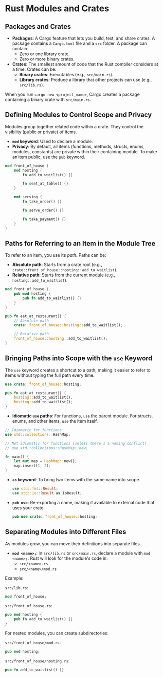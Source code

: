 # Rust Modules and Crates

## Packages and Crates

- **Packages**: A Cargo feature that lets you build, test, and share crates. A package contains a `Cargo.toml` file and a `src` folder. A package can contain:
    - Zero or one library crate.
    - Zero or more binary crates.
- **Crates**: The smallest amount of code that the Rust compiler considers at a time. Crates can be:
    - **Binary crates**: Executables (e.g., `src/main.rs`).
    - **Library crates**: Produce a library that other projects can use (e.g., `src/lib.rs`).

When you run `cargo new <project_name>`, Cargo creates a package containing a binary crate with `src/main.rs`.

## Defining Modules to Control Scope and Privacy

Modules group together related code within a crate. They control the visibility (public or private) of items.

- **`mod` keyword**: Used to declare a module.
- **Privacy**: By default, all items (functions, methods, structs, enums, modules, constants) are private within their containing module. To make an item public, use the `pub` keyword.

```rust
mod front_of_house {
    mod hosting {
        fn add_to_waitlist() {}

        fn seat_at_table() {}
    }

    mod serving {
        fn take_order() {}

        fn serve_order() {}

        fn take_payment() {}
    }
}
```

## Paths for Referring to an Item in the Module Tree

To refer to an item, you use its *path*. Paths can be:

- **Absolute path**: Starts from a crate root (e.g., `crate::front_of_house::hosting::add_to_waitlist`).
- **Relative path**: Starts from the current module (e.g., `hosting::add_to_waitlist`).

```rust
mod front_of_house {
    pub mod hosting {
        pub fn add_to_waitlist() {}
    }
}

pub fn eat_at_restaurant() {
    // Absolute path
    crate::front_of_house::hosting::add_to_waitlist();

    // Relative path
    front_of_house::hosting::add_to_waitlist();
}
```

## Bringing Paths into Scope with the `use` Keyword

The `use` keyword creates a shortcut to a path, making it easier to refer to items without typing the full path every time.

```rust
use crate::front_of_house::hosting;

pub fn eat_at_restaurant() {
    hosting::add_to_waitlist();
    hosting::add_to_waitlist();
}
```

- **Idiomatic `use` paths**: For functions, `use` the parent module. For structs, enums, and other items, `use` the item itself.

```rust
// Idiomatic for functions
use std::collections::HashMap;

// Not idiomatic for functions (unless there's a naming conflict)
// use std::collections::HashMap::new;

fn main() {
    let mut map = HashMap::new();
    map.insert(1, 2);
}
```

- **`as` keyword**: To bring two items with the same name into scope.
  ```rust
  use std::fmt::Result;
  use std::io::Result as IoResult;
  ```

- **`pub use`**: Re-exporting a name, making it available to external code that uses your crate.
  ```rust
  pub use crate::front_of_house::hosting;
  ```

## Separating Modules into Different Files

As modules grow, you can move their definitions into separate files.

- **`mod <name>;`**: In `src/lib.rs` or `src/main.rs`, declare a module with `mod <name>;`. Rust will look for the module's code in:
    - `src/<name>.rs`
    - `src/<name>/mod.rs`

Example:

`src/lib.rs`:
```rust
mod front_of_house;
```

`src/front_of_house.rs`:
```rust
pub mod hosting {
    pub fn add_to_waitlist() {}
}
```

For nested modules, you can create subdirectories:

`src/front_of_house/mod.rs`:
```rust
pub mod hosting;
```

`src/front_of_house/hosting.rs`:
```rust
pub fn add_to_waitlist() {}
```

